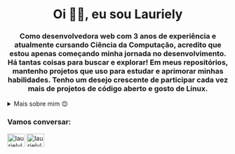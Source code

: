 <h1 align="center">Oi ✌🏿, eu sou Lauriely</h1>
<h3 align="center">Como desenvolvedora web com 3 anos de experiência e atualmente cursando Ciência da Computação, acredito que estou apenas começando minha jornada no desenvolvimento. Há tantas coisas para buscar e explorar! Em meus repositórios, mantenho projetos que uso para estudar e aprimorar minhas habilidades. Tenho um desejo crescente de participar cada vez mais de projetos de código aberto e gosto de Linux.</h3>


<details closed>
<summary>Mais sobre mim 😊</summary>

- 🌱 Atualmente estou codificando **saas de feedbacks de empresas repositorio veri**

- 📫 Como me encontrar **laurielylourenco@gmail.com**

- ⚡ Curiosidade **Eu adoro passar meu tempo vendo you tube e ouvir Pink Floyd**

### Blogs posts
<!-- BLOG-POST-LIST:START -->
- [Tutorial OCI8 + PHP 7.4 – O Guia para não bater a cabeça na tela](https://dev.to/laurielylourenco/tutorial-oci8-php-74-o-guia-para-nao-bater-a-cabeca-na-tela-3hak)
- [Implementando uma Tabela Hash em PHP para Armazenar Dados de Artilheiros do Brasileirão](https://dev.to/laurielylourenco/implementando-uma-tabela-hash-em-php-para-armazenar-dados-de-artilheiros-do-brasileirao-35om)
- [Biblioteca emoji-picker-element em português](https://dev.to/laurielylourenco/biblioteca-emoji-picker-element-em-portugues-40f4)
- [Criando um script de sorteio a partir de um CSV com PHP](https://dev.to/laurielylourenco/criando-um-script-de-sorteio-a-partir-de-um-csv-com-php-3n6f)
<!-- BLOG-POST-LIST:END -->




</details>


<h3 align="left">Vamos conversar:</h3>
<p align="left">
<a href="https://dev.to/laurielylourenco" target="blank"><img align="center" src="https://raw.githubusercontent.com/rahuldkjain/github-profile-readme-generator/master/src/images/icons/Social/devto.svg" alt="laurielylourenco" height="30" width="40" /></a>
<a href="https://linkedin.com/in/laurielylourenco" target="blank"><img align="center" src="https://raw.githubusercontent.com/rahuldkjain/github-profile-readme-generator/master/src/images/icons/Social/linked-in-alt.svg" alt="laurielylourenco" height="30" width="40" /></a>
</p>
